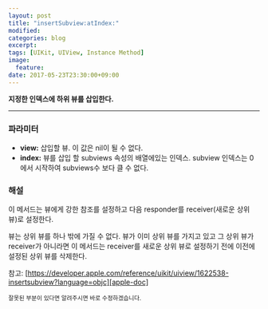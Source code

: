 ```yaml
---
layout: post
title: "insertSubview:atIndex:"
modified:
categories: blog
excerpt:
tags: [UIKit, UIView, Instance Method]
image:
  feature:
date: 2017-05-23T23:30:00+09:00
---
```

**지정한 인덱스에 하위 뷰를 삽입한다.**

----
### 파라미터
 - **view:** 삽입할 뷰. 이 값은 nil이 될 수 없다.
 - **index:** 뷰를 삽입 할 subviews 속성의 배열에있는 인덱스. subview 인덱스는 0에서 시작하여 subviews수 보다 클 수 없다.

### 해설
이 메서드는 뷰에게 강한 참조를 설정하고 다음 responder를 receiver(새로운 상위 뷰)로 설정한다.

뷰는 상위 뷰를 하나 밖에 가질 수 없다. 뷰가 이미 상위 뷰를 가지고 있고 그 상위 뷰가 receiver가 아니라면 이 메서드는 receiver를 새로운 상위 뷰로 설정하기 전에 이전에 설정된 상위 뷰를 삭제한다.

참고: [https://developer.apple.com/reference/uikit/uiview/1622538-insertsubview?language=objc][apple-doc]


<sub>잘못된 부분이 있다면 알려주시면 바로 수정하겠습니다.</sub>

[apple-doc]: https://developer.apple.com/reference/uikit/uiview/1622538-insertsubview?language=objc